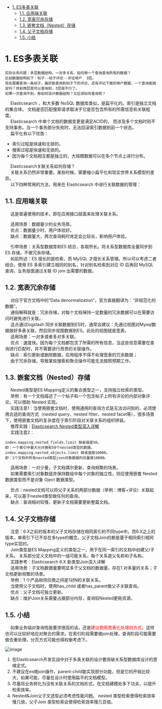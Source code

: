 

<!-- TOC -->

- [1. ES多表关联](#1-es多表关联)
    - [1.1. 应用端关联](#11-应用端关联)
    - [1.2. 宽表冗余存储](#12-宽表冗余存储)
    - [1.3. 嵌套文档（Nested）存储](#13-嵌套文档nested存储)
    - [1.4. 父子文档存储](#14-父子文档存储)
    - [1.5. 小结](#15-小结)

<!-- /TOC -->


# 1. ES多表关联  
<!-- 
ElasticSearch 如何像 MySQL 一样做多表联合查询？ 
https://mp.weixin.qq.com/s/SDRI7GmZmmO7bLvhCgUDCg
多表关联设计
https://mp.weixin.qq.com/s?__biz=MzI2NDY1MTA3OQ==&mid=2247484382&idx=1&sn=da073a257575867b8d979dac850c3f8e&chksm=eaa82bf6dddfa2e0bf920f0a3a63cb635277be2ae286a2a6d3fff905ad913ebf1f43051609e8&scene=21#wechat_redirect
-->

    实际业务问题：多层数据结构，一对多关系，如何用一个查询查询所有的数据？  
    比如数据结构如下：帖子--帖子评论--评论用户  3层。  
    现在需要查询一条帖子，最好能查询到帖子下的评论，还有评论下面的用户数据，一个查询能搞定吗？目前两层我可以查询到，3层就不行了。  
    如果一次查询不到，那如何设计数据结构？又应该如何查询呢？  

&emsp; Elasticsearch ，和大多数 NoSQL 数据库类似，是扁平化的。索引是独立文档的集合体。 文档是否匹配搜索请求取决于它是否包含所有的所需信息和关联程度。  
&emsp; Elasticsearch 中单个文档的数据变更是满足ACID的， 而涉及多个文档时则不支持事务。当一个事务部分失败时，无法回滚索引数据到前一个状态。  
&emsp; 扁平化有以下优势：  

* 索引过程是快速和无锁的。
* 搜索过程是快速和无锁的。
* 因为每个文档相互都是独立的，大规模数据可以在多个节点上进行分布。  

&emsp; Elasticsearch关联关系如何存储？  
&emsp; 关联关系仍然非常重要。某些时候，需要缩小扁平化和现实世界关系模型的差异。  
&emsp; 以下四种常用的方法，用来在 Elasticsearch 中进行关联数据的管理：  

## 1.1. 应用端关联  
<!-- 
&emsp; **（1）Application-side joins（服务端Join或客户端Join）**  
&emsp; 这种方式，索引之间完全独立（利于对数据进行标准化处理，如便于上述两种增量同步的实现），由应用端的多次查询来实现近似关联关系查询。  
&emsp; 这种方法<font color = "red">适用于第一个实体只有少量的文档记录的情况</font>（使用ES的terms查询具有上限，默认1024，具体可在elasticsearch.yml中修改），并且最好它们很少改变。这将允许应用程序对结果进行缓存，并避免经常运行第一次查询。 
-->
&emsp; 这是普遍使用的技术，即在应用接口层面来处理关联关系。  

&emsp; 适用场景：数据量少的业务场景。  
&emsp; 优点：数据量少时，用户体验好。  
&emsp; 缺点：数据量大，两次查询耗时肯定会比较长，影响用户体验。  

&emsp; 引申场景：关系型数据库和ES 结合，各取所长。将关系型数据库全量同步到 ES 存储，不做冗余存储。  
&emsp; 如前所述：ES 擅长的是检索，而 MySQL 才擅长关系管理。所以可以考虑二者结合，使用 ES 多索引建立相同的别名，针对别名检索到对应 ID 后再回 MySQL 查询，业务层面通过关联 ID join 出需要的数据。  

## 1.2. 宽表冗余存储 
<!-- 
&emsp; **（2）Data denormalization（数据的非规范化）**  
&emsp; 这种方式，通俗点就是通过<font color = "red">字段冗余</font>，以一张大宽表来实现粗粒度的index，这样可以充分发挥扁平化的优势。但是这是以牺牲索引性能及灵活度为代价的。  
&emsp; 使用的前提：冗余的字段应该是很少改变的；比较适合与一对少量关系的处理。当业务数据库并非采用非规范化设计时，这时要将数据同步到作为二级索引库的ES中，就很难使用上述增量同步方案，必须进行定制化开发，基于特定业务进行应用开发来处理join关联和实体拼接。  
&emsp; ps：宽表处理在处理一对多、多对多关系时，会有字段冗余问题，<font color = "red">适合“一对少量”且这个“一”更新不频繁的应用场景。</font>  
宽表化处理，在查询阶段如果只需要“一”这部分时，需要进行结果去重处理（可以使用ES5.x的字段折叠特性，但无法准确获取分页总数，产品设计上需采用上拉加载分页方式）  
-->
&emsp; 对应于官方文档中的“Data denormalization”，官方直接翻译为：“非规范化的数据”。  
&emsp; 通俗解释就是：冗余存储，对每个文档保持一定数量的冗余数据可以在需要访问时避免进行关联。  
&emsp; 这点通过logstash 同步关联数据到ES时，通常会建议：先通过视图对Mysql数据做好多表关联，然后同步视图数据到ES。此处的视图就是宽表。  
&emsp; 适用场景：一对多或者多对多关联。  
&emsp; 优点：速度快。因为每个文档都包含了所需的所有信息，当这些信息需要在查询进行匹配时，并不需要进行昂贵的关联操作。  
&emsp; 缺点：索引更新或删除数据，应用程序不得不处理宽表的冗余数据；  
&emsp; 由于冗余存储，导致某些搜索和聚合操作可能无法按照预期工作。  

## 1.3. 嵌套文档（Nested）存储  
<!--
&emsp; **（3）Nested objects（嵌套文档）**    
&emsp; 索引性能和查询性能二者不可兼得，必须进行取舍。嵌套文档将实体关系嵌套组合在单文档内部（类似与json的一对多层级结构），这种方式牺牲索引性能（文档内任一属性变化都需要重新索引该文档）来换取查询性能，可以同时返回关系实体，<font color = "red">比较适合于一对少量的关系处理。</font>   
&emsp; ps: 当使用嵌套文档时，使用通用的查询方式是无法访问到的，必须使用合适的查询方式（nested query、nested filter、nested facet等），很多场景下，使用嵌套文档的复杂度在于索引阶段对关联关系的组织拼装。  
 -->
&emsp; Nested类型是ES Mapping定义的集合类型之一，支持独立检索的类型。  
&emsp; 举例：有一个文档描述了一个帖子和一个包含帖子上所有评论的内部对象评论。可以借助 Nested 实现。  
&emsp; 实践注意1：当使用嵌套文档时，使用通用的查询方式是无法访问到的，必须使用合适的查询方式（nested query、nested filter、nested facet等），很多场景下，使用嵌套文档的复杂度在于索引阶段对关联关系的组织拼装。  
&emsp; 推荐实践：[Elasticsearch Nested类型深入详解](https://mp.weixin.qq.com/s?__biz=MzI2NDY1MTA3OQ==&mid=2247484228&idx=1&sn=a75546e29f5eb9be0d7d6c834bd91b83&chksm=eaa82b6cdddfa27a7f5fb5d35394acaba2b0d088f1bde9d0310075573bc38d576f861f26854f&scene=21#wechat_redirect)  
&emsp; 实践注意2：  

```text
index.mapping.nested_fields.limit 缺省值是50。
即：一个索引中最大允许拥有50个nested类型的数据。
index.mapping.nested_objects.limit 缺省值是10000。
即：1个文档中所有nested类型json对象数据的总量是10000。
```
&emsp; 适用场景：一对少量，子文档偶尔更新、查询频繁的场景。  
&emsp; 如果需要索引对象数组并保持数组中每个对象的独立性，则应使用嵌套 Nested 数据类型而不是对象 Oject 数据类型。  

&emsp; 优点：nested文档可以将父子关系的两部分数据（举例：博客+评论）关联起来，可以基于nested类型做任何的查询。  
&emsp; 缺点：查询相对较慢，更新子文档需要更新整篇文档。  

## 1.4. 父子文档存储  
<!-- 
&emsp; **（4）Parent/child relationships（父子文档）**  
&emsp; 父子文档牺牲了一定的查询性能来换取索引性能，<font color = "red">适用于一对多的关系处理</font>。其通过两种type的文档来表示父子实体，父子文档的索引是独立的。父-子文档ID映射存储在 Doc Values 中。当映射完全在内存中时， Doc Values 提供对映射的快速处理能力，另一方面当映射非常大时，可以通过溢出到磁盘提供足够的扩展能力。  
&emsp; 在查询parent-child替代方案时，发现了一种filter-terms的语法，要求某一字段里有关联实体的ID列表。基本的原理是在terms的时候，对于多项取值，如果在另外的index或者type里已知主键id的情况下，某一字段有这些值，可以直接嵌套查询。具体可参考官方文档的示例：通过用户里的粉丝关系，微博和用户的关系，来查询某个用户的粉丝发表的微博列表。  
&emsp; ps：父子文档相比嵌套文档较灵活，但只适用于“一对大量”且这个“一”不是海量的应用场景，该方式比较耗内存和CPU，<font color = "red">这种方式查询比嵌套方式慢5~10倍</font>，且需要使用特定的has_parent和has_child过滤器查询语法，查询结果不能同时返回父子文档（一次join查询只能返回一种类型的文档）。  
&emsp; 而受限于父子文档必须在同一分片上，ES父子文档在滚动索引、多索引场景下对父子关系存储和联合查询支持得不好，而且子文档type删除比较麻烦（子文档删除必须提供父文档ID）。  
-->
&emsp; 注意：6.X之前的版本的父子文档存储在相同索引的不同type中。而6.X之上的版本，单索引下已不存在多type的概念。父子文档Join的都是基于相同索引相同type实现的。  
&emsp; Join类型是ES Mapping定义的类型之一，用于在同一索引的文档中创建父/子关系。 关系部分定义文档中的一组可能关系，每个关系是父名称和子名称。  
&emsp; 实践参考：Elasticsearch 6.X 新类型Join深入详解  
&emsp; 适用场景：子文档数据量要明显多于父文档的数据量，存在1 对多量的关系；子文档更新频繁的场景。  
&emsp; 举例：1 个产品和供应商之间是1对N的关联关系。  
&emsp; 当使用父子文档时，使用has_child 或者has_parent做父子关联查询。  
&emsp; 优点：父子文档可独立更新。  
&emsp; 缺点：维护Join关系需要占据部分内存，查询较Nested更耗资源。  

## 1.5. 小结  
&emsp; 如果业务端对查询性能要求很高的话，还是<font color = "red">建议使用宽表化处理的方式</font>，这样也可以比较好地应对聚合的需求。在索引阶段需要做join处理，查询阶段可能需要做去重处理，分页方式可能也得权衡考虑下。  

![image](https://gitee.com/wt1814/pic-host/raw/master/images/ES/es-74.png)  
1. 在Elasticsearch开发实战中对于多表关联的设计要突破关系型数据库设计的思维定式。  
2. 不建议在es做join操作，parent-child能实现部分功能，但是它的开销比较大，如果可能，尽量在设计时使用扁平的文档模型。  
3. 尽量将业务转化为没有关联关系的文档形式，在文档建模处多下功夫，以提升检索效率。  
4. Nested&Join父子文选型必须考虑性能问题。 nested 类型检索使得检索效率慢几倍，父子Join 类型检索会使得检索效率慢几百倍。  

